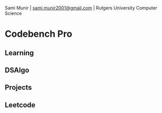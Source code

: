 Sami Munir | sami.munir2001@gmail.com | Rutgers University Computer Science
# Codebench Pro
## Learning
## DSAlgo
## Projects
## Leetcode